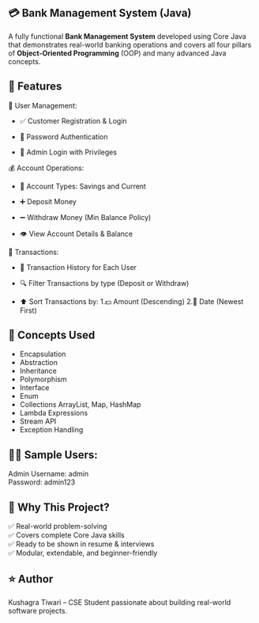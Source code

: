 ## 💳 Bank Management System (Java)

A fully functional **Bank Management System** developed using Core Java that demonstrates real-world banking operations and covers all four pillars of **Object-Oriented Programming** (OOP) and many advanced Java concepts.

## 🚀 Features

👤 User Management:

- ✅ Customer Registration & Login

- 🔐 Password Authentication

- 🧾 Admin Login with Privileges

💰 Account Operations:

- 🏦 Account Types: Savings and Current

- ➕ Deposit Money

- ➖ Withdraw Money (Min Balance Policy)

- 👁️ View Account Details & Balance

🔄 Transactions:

- 📜 Transaction History for Each User

- 🔍 Filter Transactions by type (Deposit or Withdraw)

- ⬆️ Sort Transactions by: 1.💵 Amount (Descending)
                           2.📆 Date (Newest First)

## 🧠 Concepts Used

- Encapsulation
- Abstraction	
- Inheritance	
- Polymorphism	
- Interface	
- Enum	
- Collections	ArrayList, Map, HashMap 
- Lambda Expressions	
- Stream API	
- Exception Handling

## 👨‍💻 Sample Users:

Admin
Username: admin
<br> 
Password: admin123

## 📌 Why This Project?

✅ Real-world problem-solving
<br>
✅ Covers complete Core Java skills
<br>
✅ Ready to be shown in resume & interviews
<br>
✅ Modular, extendable, and beginner-friendly

## ⭐ Author
Kushagra Tiwari – CSE Student passionate about building real-world software projects.
